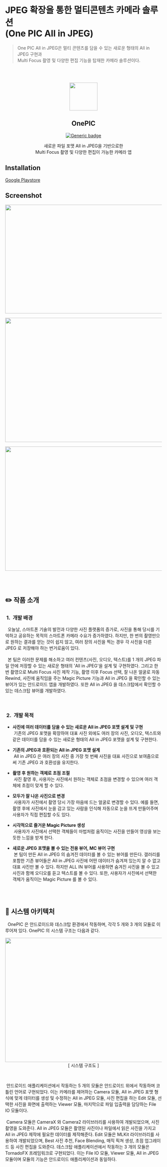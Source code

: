 # JPEG 확장을 통한 멀티콘텐츠 카메라 솔루션<br>(One PIC All in JPEG)
> One PIC All in JPEG은 멀티 콘텐츠를 담을 수 있는 새로운 형태의 All in JPEG 구현과<br>
> Multi Focus 촬영 및 다양한 편집 기능을 탑재한 카메라 솔루션이다.

<br><br>
<p align="center"><img src="https://github.com/HINAPIA/OnePIC/assets/86238720/9f34fadc-7508-42b5-b40c-ee622151beea.png" width="90" height="90"/></p>


<div align = "center">
  
 ## OnePIC
  [![Generic badge](https://img.shields.io/badge/version-1.1.5-green.svg)](https://play.google.com/store/apps/details?id=com.goldenratio.onepic)

</div>

<p align="center">새로운 파일 포맷 All in JPEG을 기반으로한<br>Multi Focus 촬영 및 다양한 편집이 가능한 카메라 앱</p>


## Installation
<a href="https://play.google.com/store/apps/details?id=com.goldenratio.onepic">Google Playstore</a><br>

## Screenshot
<p align="center"><img src="https://github.com/HINAPIA/OnePIC/assets/86238720/ebab0094-c5a1-4915-9f67-439ba1145bf2.png" width="580" height="350"/></p>
<p align="center"><img src="https://github.com/HINAPIA/OnePIC/assets/86238720/09365a10-67c5-4780-91be-ee1612dec8a3.png" width="700" height="400"/></p>
<p align="center"><img src="https://github.com/HINAPIA/OnePIC/assets/86238720/01ffa5ce-5ff0-4a6a-89fc-015c4b66b3cd.png" width="700" height="400"/></p> <br><br>

## :pencil2: 작품 소개
### &nbsp;1.&nbsp;&nbsp;개발 배경
<div>
&nbsp;&nbsp;오늘날, 스마트폰 기술의 발전과 다양한 사진 플랫폼의 증가로, 사진을 통해 당시를 기억하고 공유하는 목적의 스마트폰 카메라 수요가 증가하였다. 하지만, 한 번의 촬영만으로 원하는 결과를 얻는 것이 쉽지 않고, 여러 장의 사진을 찍는 경우 각 사진을 다른 JPEG 로 저장해야 하는 번거로움이 있다.<br><br>
&nbsp;&nbsp;본 팀은 이러한 문제를 해소하고 여러 컨텐츠(사진, 오디오, 텍스트)를 1 개의 JPEG 파일 안에 저장할 수 있는 새로운 형태의 'All in JPEG'을 설계 및 구현하였다. 그리고 한 번 촬영으로 Multi Focus 사진 제작 기능, 촬영 이후 Focus 선택, 잘 나온 얼굴로 자동 Rewind, 사진에 움직임을 주는 Magic Picture 기능과 All in JPEG 을 확인할 수 있는 뷰어가 있는 안드로이드 앱을 개발하였다. 또한 All in JPEG 을 데스크탑에서 확인할 수 있는 데스크탑 뷰어를 개발하였다.
</div><br><br>

### &nbsp;2.&nbsp;&nbsp;개발 목적<br>

- **사진에 여러 데이터를 담을 수 있는 새로운 All in JPEG 포맷 설계 및 구현**<br>
&nbsp;기존의 JPEG 포맷을 확장하여 대표 사진 외에도 여러 장의 사진, 오디오, 텍스트와 같은 데이터를 담을 수 있는 새로운 형태의 All in JPEG 포맷을 설계 및 구현한다.

- **기존의 JPEG과 호환되는 All in JPEG 포맷 설계**<br>
&nbsp;All in JPEG 은 여러 장의 사진 중 가장 첫 번째 사진을 대표 사진으로 보여줌으로써 기존 JPEG 과 호환성을 유지한다.

- **촬영 후 원하는 객체로 초점 조절**<br>
&nbsp;사진 촬영 후, 사용자는 사진에서 원하는 객체로 초점을 변경할 수 있으며 여러 객체에 초점이 맞게 할 수 있다.

- **모두가 잘 나온 사진으로 변경**<br>
&nbsp;사용자가 사진에서 촬영 당시 가장 마음에 드는 얼굴로 변경할 수 있다. 예를 들면, 촬영 후에 사진에서 눈을 감고 있는 사람을 인식해 자동으로 눈을 뜨게 만들어주며 사용자가 직접 편집할 수도 있다.
 
- **시각적으로 즐거운 Magic Picture 생성**<br>
&nbsp;사용자가 사진에서 선택한 객체들이 마법처럼 움직이는 사진을 만들어 영상을 보는 듯한 느낌을 받게 한다.

- **새로운 JPEG 포맷을 볼 수 있는 전용 뷰어, MC 뷰어 구현**<br>
&nbsp;본 팀이 만든 All in JPEG 의 숨겨진 데이터를 볼 수 있는 뷰어를 만든다. 갤러리를 포함한 기존 뷰어들은 All in JPEG 사진에 어떤 데이터가 숨겨져 있는지 알 수 없고 대표 사진만 볼 수 있다. 하지만 ALL IN 뷰어를 사용하면 숨겨진 사진을 볼 수 있고 사진과 함께 오디오를 듣고 텍스트를 볼 수 있다. 또한, 사용자가 사진에서 선택한 객체가 움직이는 Magic Picture 를 볼 수 있다.

<br><br>

## :wrench: 시스템 아키텍처

&nbsp; OnePIC 은 안드로이드와 데스크탑 환경에서 작동하며, 각각 5 개와 3 개의 모듈로 이루어져 있다. OnePIC 의 시스템 구조는 다음과 같다. <br>

<p align="center"><img src="https://github.com/HINAPIA/OnePIC/assets/86238720/26516631-a26a-4b7d-a028-52606c3a1036.png" width="700" height="400"/>[ 시스템 구조도 ]</p><br>

&nbsp;안드로이드 애플리케이션에서 작동하는 5 개의 모듈은 안드로이드 위에서 작동하며 코틀린 언어로 구현되었다. 이는 카메라를 제어하는 Camera 모듈, All in JPEG 포맷 형식에 맞게 데이터를 생성 및 수정하는 All in JPEG 모듈, 사진 편집을 하는 Edit 모듈, 선택한 사진을 화면에 출력하는 Viewer 모듈, 마지막으로 파일 입출력을 담당하는 File IO 모듈이다.<br><br>
&nbsp;Camera 모듈은 CameraX 와 Camera2 라이브러리를 사용하여 개발되었으며, 사진 촬영을 도와준다. All in JPEG 모듈은 촬영된 사진이나 파일에서 읽은 사진을 가지고 All in JPEG 제작에 필요한 데이터를 제작해준다. Edit 모듈은 MLKit 라이브러리를 사용하여 개발되었으며, Best 사진 추천, Face Blending, 매직 픽쳐 생성, 초점 업그레이드 등 사진 편집을 도와준다.
데스크탑 애플리케이션에서 작동하는 3 개의 모듈은 TornadoFX 프레임워크로 구현되었다. 이는 File IO 모듈, Viewer 모듈, All in JPEG 모듈이며 모듈의 기능은 안드로이드 애플리케이션과 동일하다.

